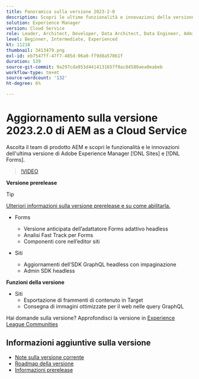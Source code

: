 ```yaml
---
title: Panoramica sulla versione 2023-2-0
description: Scopri le ultime funzionalità e innovazioni della versione 2023-2-0 di Adobe Experience Manager [!DNL Forms] and [!DNL Sites].
solution: Experience Manager
version: Cloud Service
role: Leader, Architect, Developer, Data Architect, Data Engineer, Admin, User
level: Beginner, Intermediate, Experienced
kt: 11218
thumbnail: 3413479.png
exl-id: eb7547ff-47f7-485d-96a0-ff9d8a57861f
duration: 539
source-git-commit: 9a297cda953d4414131657f9ac84580aea0eabeb
workflow-type: tm+mt
source-wordcount: '132'
ht-degree: 6%

---
```


# Aggiornamento sulla versione 2023.2.0 di AEM as a Cloud Service

Ascolta il team di prodotto AEM e scopri le funzionalità e le innovazioni dell&#39;ultima versione di Adobe Experience Manager [!DNL Sites] e [!DNL Forms].

>[!VIDEO](https://video.tv.adobe.com/v/3416885/?quality=12&learn=on)

**Versione prerelease**

>[!TIP]
>
>[Ulteriori informazioni sulla versione prerelease e su come abilitarla.](https://experienceleague.adobe.com/docs/experience-manager-cloud-service/content/release-notes/prerelease.html)

* Forms
   * Versione anticipata dell’adattatore Forms adattivo headless
   * Analisi Fast Track per Forms
   * Componenti core nell’editor siti

* Siti
   * Aggiornamenti dell’SDK GraphQL headless con impaginazione
   * Admin SDK headless

**Funzioni della versione**

* Siti
   * Esportazione di frammenti di contenuto in Target
   * Consegna di immagini ottimizzate per il web nelle query GraphQL

Hai domande sulla versione?  Approfondisci la versione in [Experience League Communities](https://adobe.ly/3KCfab0)

## Informazioni aggiuntive sulla versione

* [Note sulla versione corrente](https://experienceleague.adobe.com/docs/experience-manager-cloud-service/content/release-notes/home.html?lang=it)
* [Roadmap della versione](https://experienceleague.adobe.com/docs/experience-manager-release-information/aem-release-updates/update-releases-roadmap.html?lang=it)
* [Informazioni prerelease](https://experienceleague.adobe.com/docs/experience-manager-cloud-service/content/release-notes/prerelease.html)
